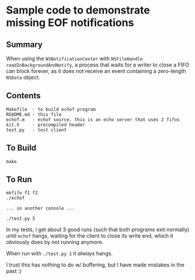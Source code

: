 # Sample code to demonstrate missing EOF notifications

## Summary

When using the `NSNotificationCenter` with `NSFileHandle`
`readInBackgroundAndNotify`, a process that waits for a writer
to close a FIFO can block forever, as it does not receive an
event containing a zero-length `NSData` object.

## Contents

    Makefile  - to build echof program
    README.md - this file
    echof.m   - echof source. this is an echo server that uses 2 fifos
    kit.h     - precompiled header
    test.py   - test client

## To Build

    make

## To Run

    mkfifo f1 f2
    ./echof

    ... in another console ...
    
    ./test.py 5

In my tests, I get about 3 good runs (such that both programs exit normally)
until `echof` hangs, waiting for the client to close its write end, which it
obviously does by not running anymore.

When run with `./test.py 1` it _always_ hangs.

I trust this has nothing to do w/ buffering, but I have made mistakes in the
past :)

